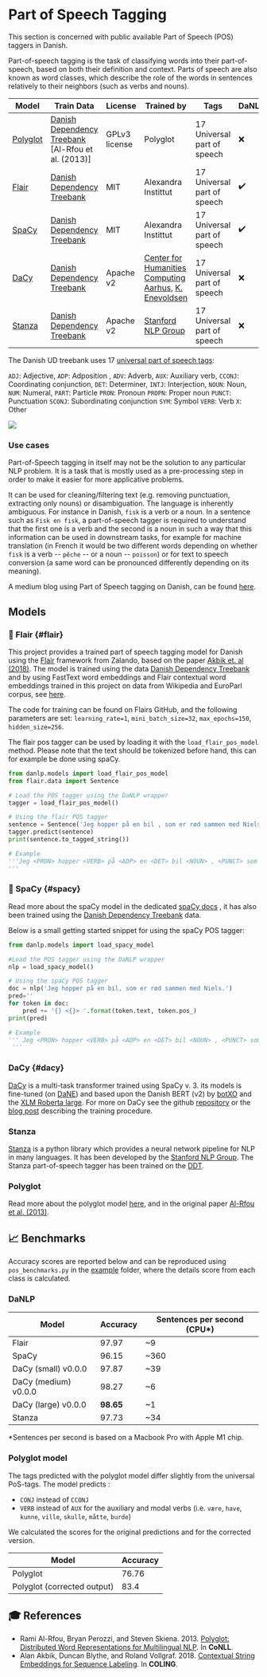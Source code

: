 Part of Speech Tagging
======================
This section is concerned with public available Part of Speech (POS) taggers in Danish.

Part-of-speech tagging is the task of classifying words into their part-of-speech, based on both their definition and context. Parts of speech are also known as word classes, which describe the role of the words in sentences relatively to their neighbors (such as verbs and nouns). 

| Model                 | Train Data                                                                | License       | Trained by                                                                                                   | Tags                         | DaNLP |
|-----------------------|---------------------------------------------------------------------------|---------------|--------------------------------------------------------------------------------------------------------------|------------------------------|-------|
| [Polyglot](#polyglot) | [Danish Dependency Treebank](../datasets.md#dane) [Al-Rfou et al. (2013)] | GPLv3 license | Polyglot                                                                                                     | 17  Universal part of speech | ❌     |
| [Flair](#flair)       | [Danish Dependency Treebank](../datasets.md#dane)                         | MIT           | Alexandra Instittut                                                                                          | 17  Universal part of speech | ✔️    |
| [SpaCy](#spacy)       | [Danish Dependency Treebank](../datasets.md#dane)                         | MIT           | Alexandra Instittut                                                                                          | 17  Universal part of speech | ✔️    |
| [DaCy](#dacy)         | [Danish Dependency Treebank](../datasets.md#dane)                         | Apache v2     | [Center for Humanities Computing Aarhus](http://chcaa.io/#/), [K. Enevoldsen ](http://kennethenevoldsen.com) | 17  Universal part of speech | ❌  |
| [Stanza](#stanza)     | [Danish Dependency Treebank](../datasets.md#dane)                         | Apache v2     | [Stanford NLP Group](https://nlp.stanford.edu/)                                                              | 17  Universal part of speech | ❌     |

The Danish UD treebank  uses 17 [universal part of speech tags](<https://universaldependencies.org/u/pos/index.html>):

`ADJ`: Adjective, `ADP`: Adposition , `ADV`: Adverb, `AUX`: Auxiliary verb, `CCONJ`: Coordinating conjunction, `DET`: Determiner, `INTJ`: Interjection, `NOUN`: Noun, `NUM`: Numeral, `PART`: Particle `PRON`: Pronoun `PROPN`: Proper noun `PUNCT`: Punctuation `SCONJ`: Subordinating conjunction `SYM`: Symbol `VERB`: Verb `X`: Other


![](../imgs/postag_eksempel.gif)

### Use cases

Part-of-Speech tagging in itself may not be the solution to any particular NLP problem. 
It is a task that is mostly used as a pre-processing step in order to make it easier for more applicative problems. 

It can be used for cleaning/filtering text (e.g. removing punctuation, extracting only nouns) or disambiguation. 
The language is inherently ambiguous. For instance in Danish, `fisk` is a verb or a noun. In a sentence such as `Fisk en fisk`, a part-of-speech tagger is required to understand that the first one is a verb and the second is a noun in such a way that this information can be used in downstream tasks, for example for machine translation (in French it would be two different words depending on whether `fisk` is a verb -- `pêche` -- or a noun -- `poisson`) or for text to speech conversion (a same word can be pronounced differently depending on its meaning). 

A medium blog using Part of Speech tagging on Danish, can be found  [here](<https://medium.com/danlp/i-klasse-med-kierkegaard-eller-historien-om-det-fede-ved-at-en-computer-kan-finde-ordklasser-189774695f3b>).


## Models

### 🔧 Flair {#flair}

This project provides a trained part of speech tagging model for Danish using the [Flair](<https://github.com/flairNLP/flair>) framework from Zalando, based on the paper [Akbik et. al (2018)](<https://alanakbik.github.io/papers/coling2018.pdf>). The model is trained using the data [Danish Dependency Treebank](../datasets.md#dane)  and by using FastText word embeddings and Flair contextual word embeddings trained in this project on data from Wikipedia and EuroParl corpus, see [here](embeddings.md).

The code for training can be found on Flairs GitHub, and the following parameters are set:
`learning_rate=1`, `mini_batch_size=32`, `max_epochs=150`, `hidden_size=256`.

The flair pos tagger can be used by loading  it with the  `load_flair_pos_model` method. Please note that the text should be tokenized before hand, this can for example be done using spaCy. 

```python
from danlp.models import load_flair_pos_model
from flair.data import Sentence

# Load the POS tagger using the DaNLP wrapper
tagger = load_flair_pos_model()

# Using the flair POS tagger
sentence = Sentence('Jeg hopper på en bil , som er rød sammen med Niels .') 
tagger.predict(sentence) 
print(sentence.to_tagged_string())

# Example
'''Jeg <PRON> hopper <VERB> på <ADP> en <DET> bil <NOUN> , <PUNCT> som <ADP> er <AUX> rød <ADJ> sammen <ADV> med <ADP> Niels <PROPN> . <PUNCT>
'''

```

### 🔧 SpaCy {#spacy}

Read more about the spaCy model in the dedicated [spaCy docs](../frameworks/spacy.md) , it has also been trained using the [Danish Dependency Treebank](../datasets.md#dane) data. 

Below is a small getting started snippet for using the spaCy POS tagger:

```python
from danlp.models import load_spacy_model

#Load the POS tagger using the DaNLP wrapper
nlp = load_spacy_model()

# Using the spaCy POS tagger
doc = nlp('Jeg hopper på en bil, som er rød sammen med Niels.')
pred=''
for token in doc:
    pred += '{} <{}> '.format(token.text, token.pos_)
print(pred)

# Example
''' Jeg <PRON> hopper <VERB> på <ADP> en <DET> bil <NOUN> , <PUNCT> som <ADP> er <AUX> rød <ADJ> sammen <ADV> med <ADP> Niels <PROPN> . <PUNCT> 
 '''
```

### DaCy {#dacy}

[DaCy](https://github.com/KennethEnevoldsen/DaCy) is a multi-task transformer trained using SpaCy v. 3.
its models is fine-tuned (on [DaNE](../datasets.md#dane)) and based upon the Danish BERT (v2) by [botXO](https://github.com/botxo/nordic_bert) and the [XLM Roberta large](https://huggingface.co/xlm-roberta-large). For more on DaCy see the github [repository](https://github.com/KennethEnevoldsen/DaCy) or the [blog post](https://www.kennethenevoldsen.com/post/new-fast-and-efficient-state-of-the-art-in-danish-nlp/) describing the training procedure. 


### Stanza

[Stanza](https://stanfordnlp.github.io/stanza/) is a python library which provides a neural network pipeline for NLP in many languages. It has been developed by the [Stanford NLP Group](https://nlp.stanford.edu/). The Stanza part-of-speech tagger has been trained on the [DDT](../datasets.md#dane). 

### Polyglot

Read more about the polyglot model [here](<https://polyglot.readthedocs.io/en/latest/POS.html>), and in the original paper [Al-Rfou et al. (2013)](https://www.aclweb.org/anthology/W13-3520). 

## 📈 Benchmarks

Accuracy scores are reported below and can be reproduced using `pos_benchmarks.py` in the [example](<https://github.com/alexandrainst/danlp/tree/master/examples>) folder, where the details score from each class is calculated.

### DaNLP

| Model                | Accuracy  | Sentences per second (CPU*) |
|----------------------|-----------|-----------------------------|
| Flair                | 97.97     |~9                           |
| SpaCy                | 96.15     |~360                         |
| DaCy (small) v0.0.0  | 97.87     |~39                          |
| DaCy (medium) v0.0.0 | 98.27     |~6                           |
| DaCy (large) v0.0.0  | **98.65** |~1                           |
| Stanza               | 97.73     |~34                          |

*Sentences per second is based on a Macbook Pro with Apple M1 chip.

### Polyglot model

The tags predicted with the polyglot model differ slightly from the universal PoS-tags. The model predicts :
* `CONJ` instead of `CCONJ`
* `VERB` instead of `AUX` for the auxiliary and modal verbs (i.e. `være`, `have`, `kunne`, `ville`, `skulle`, `måtte`, `burde`)

We calculated the scores for the original predictions and for the corrected version.

| Model                       | Accuracy |
| --------------------------- | -------- |
| Polyglot                    | 76.76    |
| Polyglot (corrected output) | 83.4     |




## 🎓 References 
- Rami Al-Rfou, Bryan Perozzi, and Steven Skiena. 2013. [Polyglot: Distributed Word Representations for Multilingual NLP](https://www.aclweb.org/anthology/W13-3520). In **CoNLL**.
- Alan Akbik, Duncan Blythe, and Roland Vollgraf. 2018. [Contextual String Embeddings for Sequence Labeling](https://alanakbik.github.io/papers/coling2018.pdf). In **COLING**.

  
